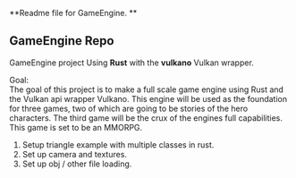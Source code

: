 **Readme file for GameEngine. **

## GameEngine Repo

GameEngine project Using **Rust** with the **vulkano** Vulkan wrapper. 

Goal:	
	The goal of this project is to make a full scale game engine using Rust
	and the Vulkan api wrapper Vulkano. This engine will be used as the foundation
	for three games, two of which are going to be stories of the hero characters. The
	third game will be the crux of the engines full capabilities. This game is set to
	be an MMORPG.

1. Setup triangle example with multiple classes in rust. 
2. Set up camera and textures. 
3. Set up obj / other file loading. 
